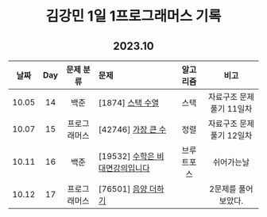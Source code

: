 <div align="center">
  
# 김강민 1일 1프로그래머스 기록
## 2023.10

| 날짜  | Day |  문제 분류   | 문제                                               |  알고리즘  |           비고           |
| :---: | :-: | :----------: | :------------------------------------------------- | :--------: | :----------------------: |
| 10.05 | 14  |     백준     | [1874] [스택 수열](./Week_01/1006/)                |    스택    | 자료구조 문제풀기 11일차 |
| 10.07 | 15  | 프로그래머스 | [42746] [가장 큰 수](./Week_01/1007/)              |    정렬    | 자료구조 문제풀기 12일차 |
| 10.11 | 16  |     백준     | [19532] [수학은 비대면강의입니다](./Week_02/1011/) | 브루트포스 |        쉬어가는날        |
| 10.12 | 17  | 프로그래머스 | [76501] [음양 더하기](./Week_02/1012/)             |            |   2문제를 풀어보았다.    |

</div>
